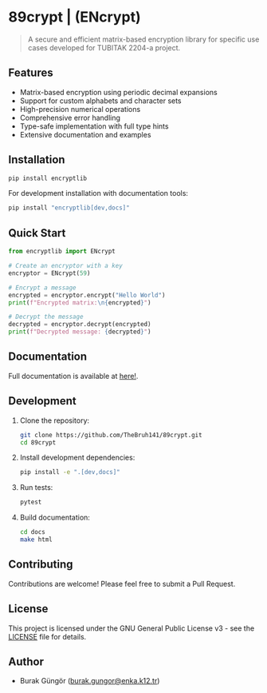 # 89crypt | (ENcrypt)

> A secure and efficient matrix-based encryption library for specific use cases developed for TUBITAK 2204-a project.

## Features

- Matrix-based encryption using periodic decimal expansions
- Support for custom alphabets and character sets
- High-precision numerical operations
- Comprehensive error handling
- Type-safe implementation with full type hints
- Extensive documentation and examples

## Installation

```bash
pip install encryptlib
```

For development installation with documentation tools:

```bash
pip install "encryptlib[dev,docs]"
```

## Quick Start

```python
from encryptlib import ENcrypt

# Create an encryptor with a key
encryptor = ENcrypt(59)

# Encrypt a message
encrypted = encryptor.encrypt("Hello World")
print(f"Encrypted matrix:\n{encrypted}")

# Decrypt the message
decrypted = encryptor.decrypt(encrypted)
print(f"Decrypted message: {decrypted}")
```

## Documentation

Full documentation is available at [here!](http://thebruh141.github.io/89crypt/).

## Development

1. Clone the repository:
   ```bash
   git clone https://github.com/TheBruh141/89crypt.git
   cd 89crypt
   ```

2. Install development dependencies:
   ```bash
   pip install -e ".[dev,docs]"
   ```

3. Run tests:
   ```bash
   pytest
   ```

4. Build documentation:
   ```bash
   cd docs
   make html
   ```

## Contributing

Contributions are welcome! Please feel free to submit a Pull Request.

## License

This project is licensed under the GNU General Public License v3 - see the [LICENSE](LICENSE) file for details.

## Author

- Burak Güngör (burak.gungor@enka.k12.tr)

